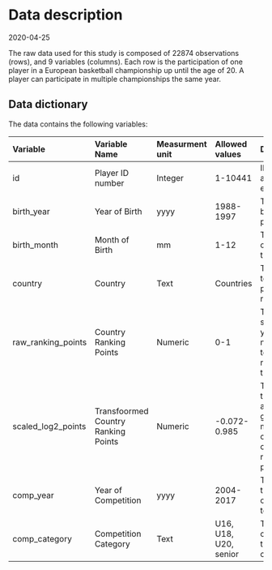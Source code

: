 Data description
================
2020-04-25

The raw data used for this study is composed of 22874 observations
(rows), and 9 variables (columns). Each row is the participation of one
player in a European basketball championship up until the age of 20. A
player can participate in multiple championships the same year.

## Data dictionary

The data contains the following variables:

| Variable             | Variable Name                       | Measurment unit | Allowed values        | Description                                                                   |
| :------------------- | :---------------------------------- | :-------------- | :-------------------- | :---------------------------------------------------------------------------- |
| id                   | Player ID number                    | Integer         | 1-10441               | ID number assigned to each player.                                            |
| birth\_year          | Year of Birth                       | yyyy            | 1988-1997             | The year of birth of the player.                                              |
| birth\_month         | Month of Birth                      | mm              | 1-12                  | The month of birth of the player.                                             |
| country              | Country                             | Text            | Countries             | The national team the player represents.                                      |
| raw\_ranking\_points | Country Ranking Points              | Numeric         | 0-1                   | The gender specific youth national team ranking of the country.               |
| scaled\_log2\_points | Transfoormed Country Ranking Points | Numeric         | \-0.072-0.985         | The log2 transformed and within gender median-centred country ranking points. |
| comp\_year           | Year of Competition                 | yyyy            | 2004-2017             | The year that the competion took place.                                       |
| comp\_category       | Competition Category                | Text            | U16, U18, U20, senior | The age-category of the competition.                                          |

